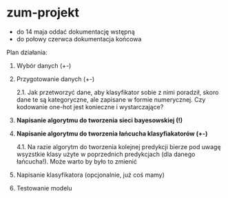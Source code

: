 # zum-projekt

- do 14 maja oddać dokumentację wstępną
- do połowy czerwca dokumentacja końcowa

Plan działania:
1. Wybór danych (+-)
2. Przygotowanie danych (+-)
   
   2.1. Jak przetworzyć dane, aby klasyfikator sobie z nimi poradził, skoro dane te są kategoryczne, ale zapisane w formie numerycznej. Czy kodowanie one-hot jest konieczne i wystarczające?
3. **Napisanie algorytmu do tworzenia sieci bayesowskiej (!)**
4. **Napisanie algorytmu do tworzenia łańcucha klasyfiakatorów (+-)**

    4.1. Na razie algorytm do tworzenia kolejnej predykcji bierze pod uwagę wsyzstkie klasy użyte w poprzednich predykcjach (dla danego łańcucha!). Może warto by było to zmienić    
5. Napisanie klasyfikatora (opcjonalnie, już coś mamy)
6. Testowanie modelu
